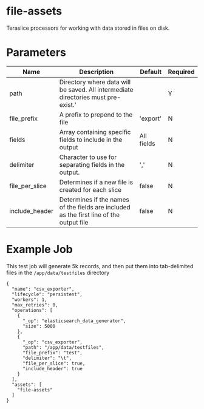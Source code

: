 # file-assets
Teraslice processors for working with data stored in files on disk.

# Parameters

| Name | Description | Default | Required |
| ---- | ----------- | ------- | -------- |
| path | Directory where data will be saved. All intermediate directories must pre-exist.' | | Y |
| file_prefix | A prefix to prepend to the file | 'export' | N |
| fields | Array containing specific fields to include in the output | All fields | N |
| delimiter | Character to use for separating fields in the output. | ',' | N |
| file_per_slice | Determines if a new file is created for each slice | false | N |
| include_header | Determines if the names of the fields are included as the first line of the output file | false | N |

# Example Job  

This test job will generate 5k records, and then put them into tab-delimited files in the
`/app/data/testfiles` directory

```
{
  "name": "csv_exporter",
  "lifecycle": "persistent",
  "workers": 1,
  "max_retries": 0,
  "operations": [
    {
      "_op": "elasticsearch_data_generator",
      "size": 5000
    },
    {
      "_op": "csv_exporter",
      "path": "/app/data/testfiles",
      "file_prefix": "test",
      "delimiter": "\t",
      "file_per_slice": true,
      "include_header": true
    }
  ],
  "assets": [
    "file-assets"
  ]
}
```
